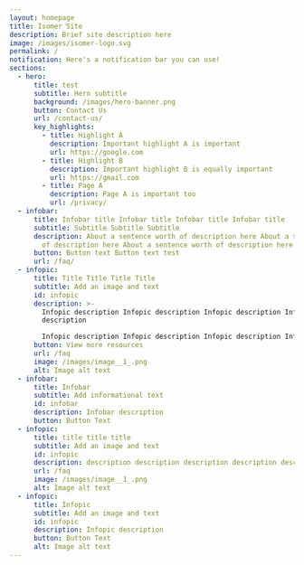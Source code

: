 ```yaml
---
layout: homepage
title: Isomer Site
description: Brief site description here
image: /images/isomer-logo.svg
permalink: /
notification: Here's a notification bar you can use!
sections:
  - hero:
      title: test
      subtitle: Hero subtitle
      background: /images/hero-banner.png
      button: Contact Us
      url: /contact-us/
      key_highlights:
        - title: Highlight A
          description: Important highlight A is important
          url: https://google.com
        - title: Highlight B
          description: Important highlight B is equally important
          url: https://gmail.com
        - title: Page A
          description: Page A is important too
          url: /privacy/
  - infobar:
      title: Infobar title Infobar title Infobar title Infobar title
      subtitle: Subtitle Subtitle Subtitle
      description: About a sentence worth of description here About a sentence worth
        of description here About a sentence worth of description here
      button: Button text Button text test
      url: /faq/
  - infopic:
      title: Title Title Title Title
      subtitle: Add an image and text
      id: infopic
      description: >-
        Infopic description Infopic description Infopic description Infopic
        description

        Infopic description Infopic description Infopic description Infopic description
      button: View more resources
      url: /faq
      image: /images/image__1_.png
      alt: Image alt text
  - infobar:
      title: Infobar
      subtitle: Add informational text
      id: infobar
      description: Infobar description
      button: Button Text
  - infopic:
      title: title title title
      subtitle: Add an image and text
      id: infopic
      description: description description description description description description
      url: /faq
      image: /images/image__1_.png
      alt: Image alt text
  - infopic:
      title: Infopic
      subtitle: Add an image and text
      id: infopic
      description: Infopic description
      button: Button Text
      alt: Image alt text
---
```

